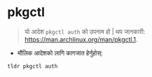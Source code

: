 # pkgctl

> यो आदेश `pkgctl auth` को उपनाम हो |
> थप जानकारी: <https://man.archlinux.org/man/pkgctl.1>.

- मौलिक आदेशको लागि कागजात हेर्नुहोस्:

`tldr pkgctl auth`
